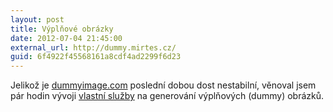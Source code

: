```yaml
---
layout: post
title: Výplňové obrázky
date: 2012-07-04 21:45:00
external_url: http://dummy.mirtes.cz/
guid: 6f4922f45568161a8cdf4ad2299f6d23
---
```


Jelikož je [dummyimage.com](http://dummyimage.com/) poslední dobou dost nestabilní, věnoval jsem pár hodin vývoji [vlastní služby](http://dummy.mirtes.cz/) na generování výplňových (dummy) obrázků.
